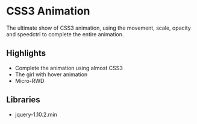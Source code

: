 ﻿# CSS3 Animation
The ultimate show of CSS3 animation, using the movement, scale, opacity and speedctrl to complete the entire animation.

## Highlights
 * Complete the animation using almost CSS3
 * The girl with hover animation
 * Micro-RWD

## Libraries
 * jquery-1.10.2.min
